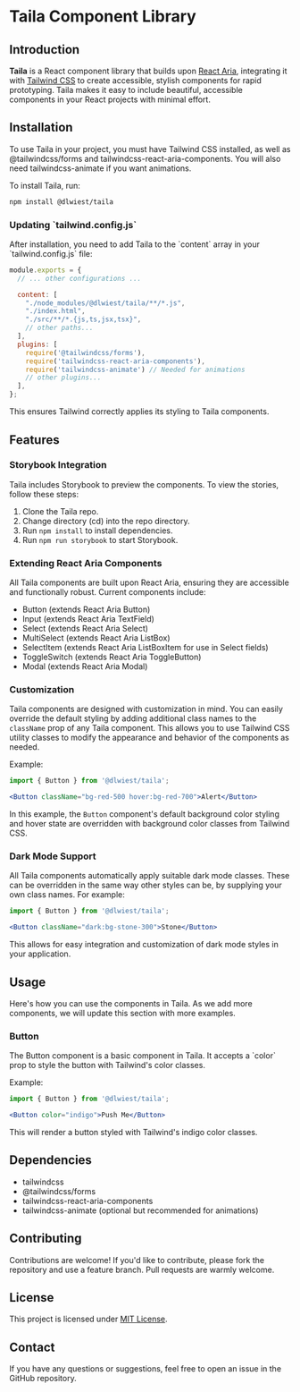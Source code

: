 # Taila Component Library

## Introduction

**Taila** is a React component library that builds upon [React Aria](https://react-spectrum.adobe.com/react-aria/), integrating it with [Tailwind CSS](https://tailwindcss.com/) to create accessible, stylish components for rapid prototyping. Taila makes it easy to include beautiful, accessible components in your React projects with minimal effort.

## Installation

To use Taila in your project, you must have Tailwind CSS installed, as well as @tailwindcss/forms and tailwindcss-react-aria-components. You will also need tailwindcss-animate if you want animations.

To install Taila, run:

```bash
npm install @dlwiest/taila
```

### Updating \`tailwind.config.js\`

After installation, you need to add Taila to the \`content\` array in your \`tailwind.config.js\` file:

```javascript
module.exports = {
  // ... other configurations ...

  content: [
    "./node_modules/@dlwiest/taila/**/*.js",
    "./index.html",
    "./src/**/*.{js,ts,jsx,tsx}",
    // other paths...
  ], 
  plugins: [
    require('@tailwindcss/forms'),
    require('tailwindcss-react-aria-components'),
    require('tailwindcss-animate') // Needed for animations
    // other plugins...
  ],
};
```

This ensures Tailwind correctly applies its styling to Taila components.

## Features

### Storybook Integration

Taila includes Storybook to preview the components. To view the stories, follow these steps:

1. Clone the Taila repo.
2. Change directory (cd) into the repo directory.
3. Run `npm install` to install dependencies.
4. Run `npm run storybook` to start Storybook.

### Extending React Aria Components

All Taila components are built upon React Aria, ensuring they are accessible and functionally robust. Current components include:

- Button (extends React Aria Button)
- Input (extends React Aria TextField)
- Select (extends React Aria Select)
- MultiSelect (extends React Aria ListBox)
- SelectItem (extends React Aria ListBoxItem for use in Select fields)
- ToggleSwitch (extends React Aria ToggleButton)
- Modal (extends React Aria Modal)

### Customization

Taila components are designed with customization in mind. You can easily override the default styling by adding additional class names to the `className` prop of any Taila component. This allows you to use Tailwind CSS utility classes to modify the appearance and behavior of the components as needed.

Example:
```jsx
import { Button } from '@dlwiest/taila';

<Button className="bg-red-500 hover:bg-red-700">Alert</Button>
```

In this example, the `Button` component's default background color styling and hover state are overridden with background color classes from Tailwind CSS.

### Dark Mode Support

All Taila components automatically apply suitable dark mode classes. These can be overridden in the same way other styles can be, by supplying your own class names. For example:

```jsx
import { Button } from '@dlwiest/taila';

<Button className="dark:bg-stone-300">Stone</Button>
```

This allows for easy integration and customization of dark mode styles in your application.

## Usage

Here's how you can use the components in Taila. As we add more components, we will update this section with more examples.

### Button

The Button component is a basic component in Taila. It accepts a \`color\` prop to style the button with Tailwind's color classes.

Example:

```jsx
import { Button } from '@dlwiest/taila';

<Button color="indigo">Push Me</Button>
```

This will render a button styled with Tailwind's indigo color classes.

## Dependencies

- tailwindcss
- @tailwindcss/forms
- tailwindcss-react-aria-components
- tailwindcss-animate (optional but recommended for animations)

## Contributing

Contributions are welcome! If you'd like to contribute, please fork the repository and use a feature branch. Pull requests are warmly welcome.

## License

This project is licensed under [MIT License](LICENSE.md).

## Contact

If you have any questions or suggestions, feel free to open an issue in the GitHub repository.